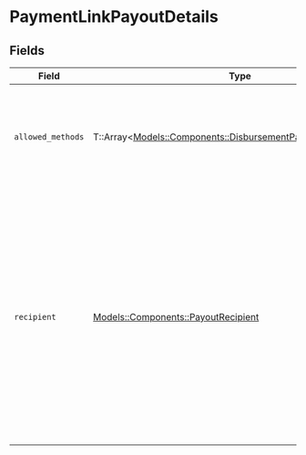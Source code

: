 # PaymentLinkPayoutDetails


## Fields

| Field                                                                                                                                                                                                   | Type                                                                                                                                                                                                    | Required                                                                                                                                                                                                | Description                                                                                                                                                                                             |
| ------------------------------------------------------------------------------------------------------------------------------------------------------------------------------------------------------- | ------------------------------------------------------------------------------------------------------------------------------------------------------------------------------------------------------- | ------------------------------------------------------------------------------------------------------------------------------------------------------------------------------------------------------- | ------------------------------------------------------------------------------------------------------------------------------------------------------------------------------------------------------- |
| `allowed_methods`                                                                                                                                                                                       | T::Array<[Models::Components::DisbursementPaymentMethodType](../../models/shared/disbursementpaymentmethodtype.md)>                                                                                     | :heavy_check_mark:                                                                                                                                                                                      | A list of payment methods that should be supported for this payment link.                                                                                                                               |
| `recipient`                                                                                                                                                                                             | [Models::Components::PayoutRecipient](../../models/shared/payoutrecipient.md)                                                                                                                           | :heavy_check_mark:                                                                                                                                                                                      | Specify the intended recipient of the payout.<br/>Either `email` or `phone` must be specified, but not both.<br/><br/>This information will be used to authenticate the end user when they follow the payment link. |